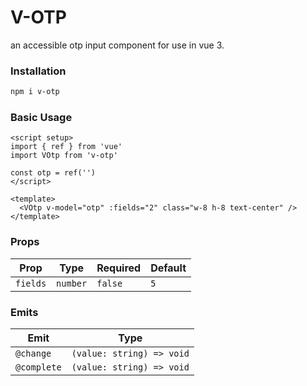 # V-OTP

an accessible otp input component for use in vue 3.

### Installation

```bash
npm i v-otp
```

### Basic Usage

```vue
<script setup>
import { ref } from 'vue'
import VOtp from 'v-otp'

const otp = ref('')
</script>

<template>
  <VOtp v-model="otp" :fields="2" class="w-8 h-8 text-center" />
</template>
```

### Props

| Prop          | Type          | Required      | Default       |
| ------------- | ------------- | ------------- | ------------- |
| `fields`      | `number`      | `false`       | `5`           |

### Emits

| Emit          | Type                         |
| ------------- | ---------------------------- |
| `@change`     | `(value: string) => void`    |
| `@complete`   | `(value: string) => void`    |
